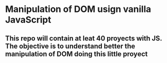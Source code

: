 # Manipulation of DOM usign vanilla JavaScript

## This repo will contain at leat 40 proyects with JS. The objective is to understand better the manipulation of DOM doing this little proyect
